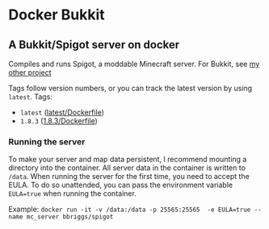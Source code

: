 # Docker Bukkit
## A Bukkit/Spigot server on docker
Compiles and runs Spigot, a moddable Minecraft server. For Bukkit, see [my other project](https://hub.docker.com/r/bbriggs/bukkit/)

Tags follow version numbers, or you can track the latest version by using `latest`.
Tags: 
* `latest` ([latest/Dockerfile](https://github.com/bbriggs/docker-bukkit/blob/latest/Dockerfile))
* `1.8.3`  ([1.8.3/Dockerfile](https://github.com/bbriggs/docker-spigot/blob/1.8.3/Dockerfile))

### Running the server
To make your server and map data persistent, I recommend mounting a directory into the container. All server data in the container is written to `/data`. When running the server for the first time, you need to accept the EULA. To do so unattended, you can pass the environment variable `EULA=true` when running the container. 

Example: 
`docker run -it -v /data:/data -p 25565:25565  -e EULA=true --name mc_server bbriggs/spigot` 
